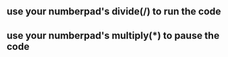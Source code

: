## use your numberpad's divide(/) to run the code 
## use your numberpad's multiply(*) to pause the code
